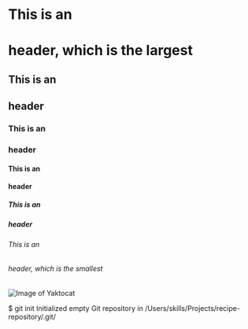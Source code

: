 # This is an <H1> header, which is the largest
## This is an <H2> header
### This is an <H3> header
#### This is an <H4> header
##### This is an <H5> header
###### This is an <H6> header, which is the smallest

![Image of Yaktocat](https://octodex.github.com/images/yaktocat.png)

$ git init
Initialized empty Git repository in /Users/skills/Projects/recipe-repository/.git/

